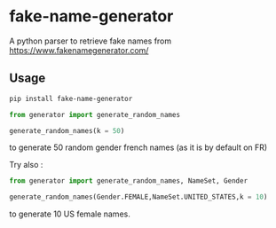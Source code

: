 # fake-name-generator
A python parser to retrieve fake names from https://www.fakenamegenerator.com/

## Usage

```bash
pip install fake-name-generator
``````

```python
from generator import generate_random_names

generate_random_names(k = 50)
```

to generate 50 random gender french names (as it is by default on FR)

Try also : 

```python
from generator import generate_random_names, NameSet, Gender

generate_random_names(Gender.FEMALE,NameSet.UNITED_STATES,k = 10)
```

to generate 10 US female names.